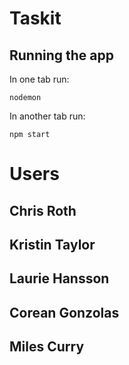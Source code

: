 # Taskit

## Running the app

In one tab run:
```
nodemon
```
In another tab run:
```
npm start
```

# Users

## Chris Roth

## Kristin Taylor

## Laurie Hansson

## Corean Gonzolas

## Miles Curry
